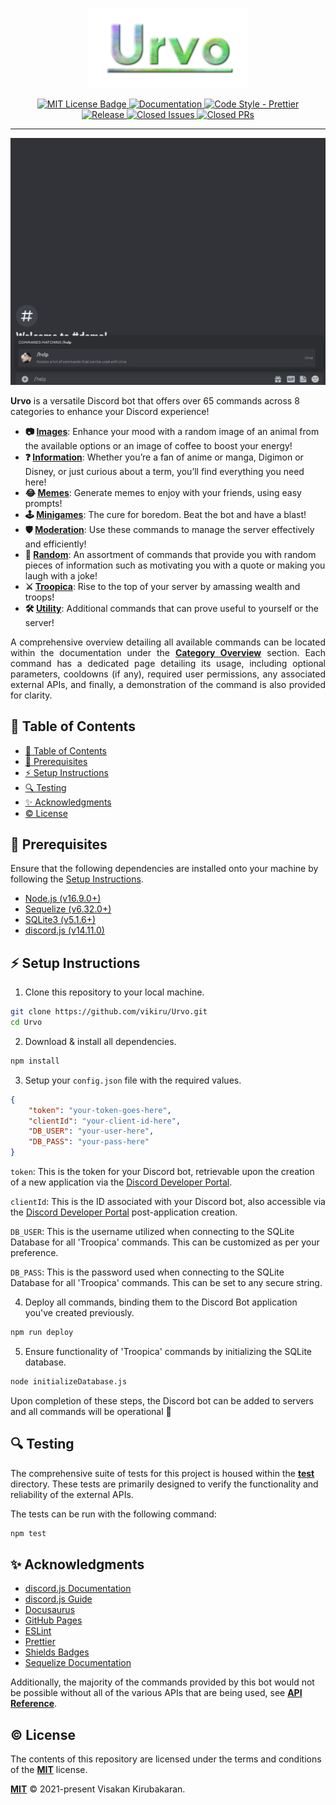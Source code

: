 <p align="center">
  <a href="https://github.com/vikiru/Urvo">
    <img src="/logo.png" alt="Urvo"/>
  </a>
</p>

<p align="center">
	<a href="https://github.com/vikiru/Urvo/blob/main/LICENSE">
		<img src="https://img.shields.io/badge/license-MIT-green" alt="MIT License Badge"/>
	</a>
	<a href="https://vikiru.github.io/Urvo/">
		<img src="https://img.shields.io/badge/documentation-docs-orange" alt="Documentation"/>
	</a>
	<a href="https://github.com/prettier/prettier">
		<img src="https://img.shields.io/badge/code_style-prettier-ff69b4.svg?style=flat-square" alt="Code Style - Prettier"/>
	</a>
	<br>
	<a href="https://github.com/vikiru/Urvo/releases">
		<img src="https://img.shields.io/github/v/release/vikiru/Urvo" alt="Release"/>
	</a>
	<a href="https://github.com/vikiru/Urvo/issues?q=is%3Aissue+is%3Aclosed">
		<img src="https://img.shields.io/github/issues-closed/vikiru/Urvo" alt="Closed Issues"/>
	</a>
	<a href="https://github.com/vikiru/Urvo/pulls?q=is%3Apr+is%3Aclosed">
		<img src="https://img.shields.io/github/issues-pr-closed/vikiru/Urvo?label=closed%20prs" alt="Closed PRs">
	</a>
</p>

---

<a href="">
	<img src="https://github.com/vikiru/Urvo/blob/docs/urvo-docs/public/utility/help.gif" alt="Urvo Demo GIF">
</a>

**Urvo** is a versatile Discord bot that offers over 65 commands across 8 categories to enhance your Discord experience!

- **📷 [Images](https://vikiru.github.io/Urvo/commands/images/bird)**: Enhance your mood with a random image of an animal from the available options or an image of coffee to boost your energy!
- **❓ [Information](https://vikiru.github.io/Urvo/commands/info/anime)**: Whether you’re a fan of anime or manga, Digimon or Disney, or just curious about a term, you’ll find everything you need here!
- **😂 [Memes](https://vikiru.github.io/Urvo/commands/memes/buzz)**: Generate memes to enjoy with your friends, using easy prompts!
- **🕹️ [Minigames](https://vikiru.github.io/Urvo/commands/minigames/flip)**: The cure for boredom. Beat the bot and have a blast!
- **🛡️ [Moderation](https://vikiru.github.io/Urvo/commands/moderation/ban)**: Use these commands to manage the server effectively and efficiently!
- **🎲 [Random](https://vikiru.github.io/Urvo/commands/random/advice)**: An assortment of commands that provide you with random pieces of information such as motivating you with a quote or making you laugh with a joke!
- **⚔️ [Troopica](https://vikiru.github.io/Urvo/commands/troopica/attack)**: Rise to the top of your server by amassing wealth and troops!
- **🛠️ [Utility](https://vikiru.github.io/Urvo/commands/utility/calculate)**: Additional commands that can prove useful to yourself or the server!

<p align="justify">
	A comprehensive overview detailing all available commands can be located within the documentation under the <strong><a href="https://vikiru.github.io/Urvo/commands/category-overview">Category Overview</a></strong> section. Each command has a dedicated page detailing its usage, including optional parameters, cooldowns (if any), required user permissions, any associated external APIs, and finally, a demonstration of the command is also provided for clarity.
</p>

## 📖 Table of Contents

- [📖 Table of Contents](#-table-of-contents)
- [📝 Prerequisites](#-prerequisites)
- [⚡ Setup Instructions](#-setup-instructions)
- [🔍 Testing](#-testing)
- [✨ Acknowledgments](#-acknowledgments)
- [©️ License](#️-license)


## 📝 Prerequisites

Ensure that the following dependencies are installed onto your machine by following the [Setup Instructions](#-setup-instructions).

- [Node.js (v16.9.0+)](https://nodejs.org/en/download)
- [Sequelize (v6.32.0+)](https://sequelize.org/)
- [SQLite3 (v5.1.6+)](https://www.npmjs.com/package/sqlite3)
- [discord.js (v14.11.0)](https://discord.js.org/)

## ⚡ Setup Instructions

1. Clone this repository to your local machine.

```bash
git clone https://github.com/vikiru/Urvo.git
cd Urvo
```

2. Download & install all dependencies.

```bash
npm install
```

3. Setup your `config.json` file with the required values.

```json
{
	"token": "your-token-goes-here",
	"clientId": "your-client-id-here",
	"DB_USER": "your-user-here",
	"DB_PASS": "your-pass-here"
}
```

`token`: This is the token for your Discord bot, retrievable upon the creation of a new application via the [Discord Developer Portal](https://discord.com/developers/docs/intro).

`clientId`: This is the ID associated with your Discord bot, also accessible via the [Discord Developer Portal](https://discord.com/developers/docs/intro) post-application creation.

`DB_USER`: This is the username utilized when connecting to the SQLite Database for all 'Troopica' commands. This can be customized as per your preference.

`DB_PASS`: This is the password used when connecting to the SQLite Database for all 'Troopica' commands. This can be set to any secure string.

4. Deploy all commands, binding them to the Discord Bot application you've created previously.

```bash
npm run deploy
```

5. Ensure functionality of 'Troopica' commands by initializing the SQLite database.

```bash
node initializeDatabase.js
```

Upon completion of these steps, the Discord bot can be added to servers and all commands will be operational 🎉

## 🔍 Testing

The comprehensive suite of tests for this project is housed within the **[test](./test/)** directory. These tests are primarily designed to verify the functionality and reliability of the external APIs.

The tests can be run with the following command:

```bash
npm test
```

## ✨ Acknowledgments

- [discord.js Documentation](https://old.discordjs.dev/#/docs/discord.js/14.11.0/general/welcome)
- [discord.js Guide](https://discordjs.guide/)
- [Docusaurus](https://docusaurus.io/)
- [GitHub Pages](https://pages.github.com/)
- [ESLint](https://eslint.org/)
- [Prettier](https://prettier.io/)
- [Shields Badges](https://github.com/badges/shields)
- [Sequelize Documentation](https://sequelize.org/docs/v6/)

Additionally, the majority of the commands provided by this bot would not be possible without all of the various APIs that are being used, see **[API Reference](https://vikiru.github.io/Urvo/commands/api-references)**.

## ©️ License

The contents of this repository are licensed under the terms and conditions of the **[MIT](https://choosealicense.com/licenses/mit/)** license.

**[MIT](LICENSE)** © 2021-present Visakan Kirubakaran.
